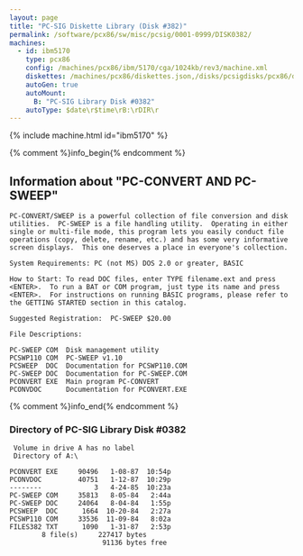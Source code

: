 ```yaml
---
layout: page
title: "PC-SIG Diskette Library (Disk #382)"
permalink: /software/pcx86/sw/misc/pcsig/0001-0999/DISK0382/
machines:
  - id: ibm5170
    type: pcx86
    config: /machines/pcx86/ibm/5170/cga/1024kb/rev3/machine.xml
    diskettes: /machines/pcx86/diskettes.json,/disks/pcsigdisks/pcx86/diskettes.json
    autoGen: true
    autoMount:
      B: "PC-SIG Library Disk #0382"
    autoType: $date\r$time\rB:\rDIR\r
---
```


{% include machine.html id="ibm5170" %}

{% comment %}info_begin{% endcomment %}

## Information about "PC-CONVERT AND PC-SWEEP"

    PC-CONVERT/SWEEP is a powerful collection of file conversion and disk
    utilities.  PC-SWEEP is a file handling utility.  Operating in either
    single or multi-file mode, this program lets you easily conduct file
    operations (copy, delete, rename, etc.) and has some very informative
    screen displays.  This one deserves a place in everyone's collection.
    
    System Requirements: PC (not MS) DOS 2.0 or greater, BASIC
    
    How to Start: To read DOC files, enter TYPE filename.ext and press
    <ENTER>.  To run a BAT or COM program, just type its name and press
    <ENTER>.  For instructions on running BASIC programs, please refer to
    the GETTING STARTED section in this catalog.
    
    Suggested Registration:  PC-SWEEP $20.00
    
    File Descriptions:
    
    PC-SWEEP COM  Disk management utility
    PCSWP110 COM  PC-SWEEP v1.10
    PCSWEEP  DOC  Documentation for PCSWP110.COM
    PC-SWEEP DOC  Documentation for PC-SWEEP.COM
    PCONVERT EXE  Main program PC-CONVERT
    PCONVDOC      Documentation for PCONVERT.EXE
{% comment %}info_end{% endcomment %}


### Directory of PC-SIG Library Disk #0382

     Volume in drive A has no label
     Directory of A:\

    PCONVERT EXE     90496   1-08-87  10:54p
    PCONVDOC         40751   1-12-87  10:29p
    --------             3   4-24-85  10:23a
    PC-SWEEP COM     35813   8-05-84   2:44a
    PC-SWEEP DOC     24064   8-04-84   1:55p
    PCSWEEP  DOC      1664  10-20-84   2:27a
    PCSWP110 COM     33536  11-09-84   8:02a
    FILES382 TXT      1090   1-31-87   2:53p
            8 file(s)     227417 bytes
                           91136 bytes free
